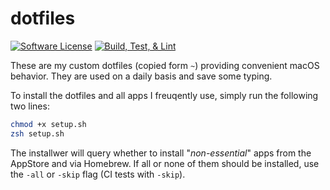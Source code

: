 # dotfiles

[![Software License](https://img.shields.io/badge/license-MIT-lightgrey.svg)](https://github.com/Muxelmann/dotfiles/blob/main/LICENSE)
[![Build, Test, & Lint](https://github.com/muxelmann/dotfiles/actions/workflows/blank.yml/badge.svg)](https://github.com/Muxelmann/dotfiles/blob/main/.github/workflows/blank.yml)

These are my custom dotfiles (copied form `~`) providing convenient macOS behavior. They are used on a daily basis and save some typing.

To install the dotfiles and all apps I freuqently use, simply run the following two lines:

```bash
chmod +x setup.sh
zsh setup.sh
```

The installwer will query whether to install "_non-essential_" apps from the AppStore and via Homebrew. If all or none of them should be installed, use the `-all` or `-skip` flag (CI tests with `-skip`).
